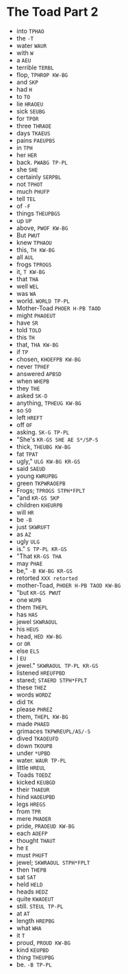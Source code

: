 # The Toad Part 2

* into `TPHAO`
* the `-T`
* water `WAUR`
* with `W`
* a `AEU`
* terrible `TERBL`
* flop, `TPHROP KW-BG`
* and `SKP`
* had `H`
* to `TO`
* lie `HRAOEU`
* sick `SEUBG`
* for `TPOR`
* three `THRAOE`
* days `TKAEUS`
* pains `PAEUPBS`
* in `TPH`
* her `HER`
* back. `PWABG TP-PL`
* she `SHE`
* certainly `SERPBL`
* not `TPHOT`
* much `PHUFP`
* tell `TEL`
* of `-F`
* things `THEUPBGS`
* up `UP`
* above, `PWOF KW-BG`
* But `PWUT`
* knew `TPHAOU`
* this, `TH KW-BG`
* all `AUL`
* frogs `TPROGS`
* it, `T KW-BG`
* that `THA`
* well `WEL`
* was `WA`
* world. `WORLD TP-PL`
* Mother-Toad `PHOER H-PB TAOD`
* might `PHAOEUT`
* have `SR`
* told `TOLD`
* this `TH`
* that, `THA KW-BG`
* if `TP`
* chosen, `KHOEFPB KW-BG`
* never `TPHEF`
* answered `APBSD`
* when `WHEPB`
* they `THE`
* asked `SK-D`
* anything, `TPHEUG KW-BG`
* so `SO`
* left `HREFT`
* off `OF`
* asking. `SK-G TP-PL`
* "She's `KR-GS SHE AE S*/SP-S`
* thick, `THEUBG KW-BG`
* fat `TPAT`
* ugly," `ULG KW-BG KR-GS`
* said `SAEUD`
* young `KWRUPBG`
* green `TKPWRAOEPB`
* Frogs; `TPROGS STPH*FPLT`
* "and `KR-GS SKP`
* children `KHEURPB`
* will `HR`
* be `-B`
* just `SKWRUFT`
* as `AZ`
* ugly `ULG`
* is." `S TP-PL KR-GS`
* "That `KR-GS THA`
* may `PHAE`
* be," `-B KW-BG KR-GS`
* retorted `XXX retorted`
* mother-Toad, `PHOER H-PB TAOD KW-BG`
* "but `KR-GS PWUT`
* one `WUPB`
* them `THEPL`
* has `HAS`
* jewel `SKWRAOUL`
* his `HEUS`
* head, `HED KW-BG`
* or `OR`
* else `ELS`
* I `EU`
* jewel." `SKWRAOUL TP-PL KR-GS`
* listened `HREUFPBD`
* stared; `STAERD STPH*FPLT`
* these `THEZ`
* words `WORDZ`
* did `TK`
* please `PHREZ`
* them, `THEPL KW-BG`
* made `PHAED`
* grimaces `TKPWREUPL/AS/-S`
* dived `TKAOEUFD`
* down `TKOUPB`
* under `*UPBD`
* water. `WAUR TP-PL`
* little `HREUL`
* Toads `TOEDZ`
* kicked `KEUBGD`
* their `THAEUR`
* hind `HAOEUPBD`
* legs `HREGS`
* from `TPR`
* mere `PHAOER`
* pride, `PRAOEUD KW-BG`
* each `AOEFP`
* thought `THAUT`
* he `E`
* must `PHUFT`
* jewel; `SKWRAOUL STPH*FPLT`
* then `THEPB`
* sat `SAT`
* held `HELD`
* heads `HEDZ`
* quite `KWAOEUT`
* still. `STEUL TP-PL`
* at `AT`
* length `HREPBG`
* what `WHA`
* it `T`
* proud, `PROUD KW-BG`
* kind `KEUPBD`
* thing `THEUPBG`
* be. `-B TP-PL`
